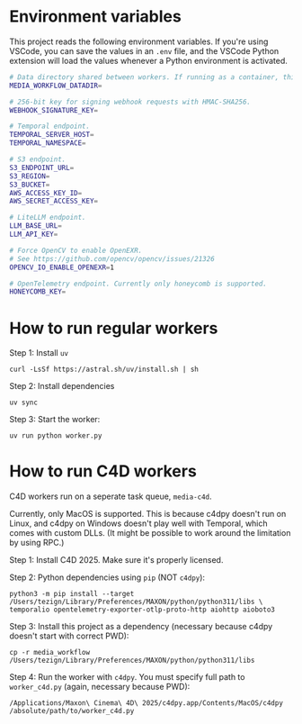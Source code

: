 # Environment variables

This project reads the following environment variables. If you're using VSCode, you can save the
values in an `.env` file, and the VSCode Python extension will load the values whenever a Python
environment is activated.

```bash
# Data directory shared between workers. If running as a container, this should be a volumn mount.
MEDIA_WORKFLOW_DATADIR=

# 256-bit key for signing webhook requests with HMAC-SHA256.
WEBHOOK_SIGNATURE_KEY=

# Temporal endpoint.
TEMPORAL_SERVER_HOST=
TEMPORAL_NAMESPACE=

# S3 endpoint.
S3_ENDPOINT_URL=
S3_REGION=
S3_BUCKET=
AWS_ACCESS_KEY_ID=
AWS_SECRET_ACCESS_KEY=

# LiteLLM endpoint.
LLM_BASE_URL=
LLM_API_KEY=

# Force OpenCV to enable OpenEXR.
# See https://github.com/opencv/opencv/issues/21326
OPENCV_IO_ENABLE_OPENEXR=1

# OpenTelemetry endpoint. Currently only honeycomb is supported.
HONEYCOMB_KEY=
```

# How to run regular workers

Step 1: Install `uv`

```
curl -LsSf https://astral.sh/uv/install.sh | sh
```

Step 2: Install dependencies

```
uv sync
```

Step 3: Start the worker:

```
uv run python worker.py
```

# How to run C4D workers

C4D workers run on a seperate task queue, `media-c4d`.

Currently, only MacOS is supported. This is because c4dpy doesn't run on Linux, and c4dpy on
Windows doesn't play well with Temporal, which comes with custom DLLs. (It might be possible to work
around the limitation by using RPC.)

Step 1: Install C4D 2025. Make sure it's properly licensed.

Step 2: Python dependencies using `pip` (NOT `c4dpy`):

```
python3 -m pip install --target /Users/tezign/Library/Preferences/MAXON/python/python311/libs \
temporalio opentelemetry-exporter-otlp-proto-http aiohttp aioboto3
```

Step 3: Install this project as a dependency (necessary because c4dpy doesn't start with correct PWD):

```
cp -r media_workflow /Users/tezign/Library/Preferences/MAXON/python/python311/libs
```

Step 4: Run the worker with `c4dpy`. You must specify full path to `worker_c4d.py` (again,
necessary because PWD):

```
/Applications/Maxon\ Cinema\ 4D\ 2025/c4dpy.app/Contents/MacOS/c4dpy /absolute/path/to/worker_c4d.py
```

